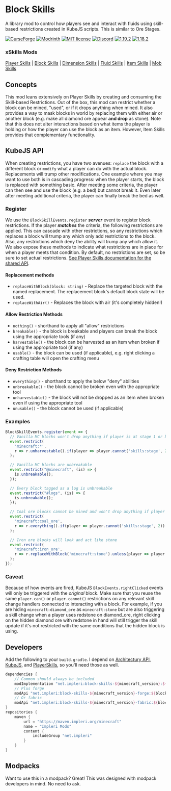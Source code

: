 # Block Skills

A library mod to control how players see and interact with fluids using skill-based restrictions created in KubeJS
scripts. This is similar to Ore Stages.

[![CurseForge](https://cf.way2muchnoise.eu/short_737102.svg)](https://www.curseforge.com/minecraft/mc-mods/block-skills)
[![Modrinth](https://img.shields.io/modrinth/dt/block-skills?color=bcdeb7&label=%20&logo=modrinth&logoColor=096765&style=plastic)](https://modrinth.com/mod/block-skills)
[![MIT license](https://img.shields.io/github/license/impleri/block-skills?color=bcdeb7&label=Source&logo=github&style=flat)](https://github.com/impleri/block-skills)
[![Discord](https://img.shields.io/discord/1093178610950623233?color=096765&label=Community&logo=discord&logoColor=bcdeb7&style=plastic)](https://discord.com/invite/avxJgbaUmG)
[![1.19.2](https://img.shields.io/maven-metadata/v?label=1.19.2&color=096765&metadataUrl=https%3A%2F%2Fmaven.impleri.org%2Fminecraft%2Fnet%2Fimpleri%2Fblock-skills-1.19.2%2Fmaven-metadata.xml&style=flat)](https://github.com/impleri/block-skills#developers)
[![1.18.2](https://img.shields.io/maven-metadata/v?label=1.18.2&color=096765&metadataUrl=https%3A%2F%2Fmaven.impleri.org%2Fminecraft%2Fnet%2Fimpleri%2Fblock-skills-1.18.2%2Fmaven-metadata.xml&style=flat)](https://github.com/impleri/block-skills#developers)

### xSkills Mods

[Player Skills](https://github.com/impleri/player-skills)
| [Block Skills](https://github.com/impleri/block-skills)
| [Dimension Skills](https://github.com/impleri/dimension-skills)
| [Fluid Skills](https://github.com/impleri/fluid-skills)
| [Item Skills](https://github.com/impleri/item-skills)
| [Mob Skills](https://github.com/impleri/mob-skills)

## Concepts

This mod leans extensively on Player Skills by creating and consuming the Skill-based Restrictions. Out of the box, this
mod can restrict whether a block can be mined, "used", or if it drops anything when mined. It also provides a way to
mask blocks in world by replacing them with either air or another block (e.g. make all diamond ore appear **and drop**
as stone). Note that this does not alter interactions based on what items the player is holding or how the player can
use the block as an item. However, Item Skills provides that complementary functionality.

## KubeJS API

When creating restrictions, you have two avenues: `replace` the block with a different block or `modify` what a player
can do with the actual block. Replacements will trump other modifications. One example where you may want to use both is
in cascading progress: when the player starts, the block is replaced with something basic. After meeting some criteria,
the player can then see and use the block (e.g. a bed) but cannot break it. Even later after meeting additional
criteria, the player can finally break the bed as well.

### Register

We use the `BlockSkillEvents.register` ***server*** event to register block restrictions. If the player ***matches***
the criteria, the following restrictions are applied. This can cascade with other restrictions, so any restrictions
which replaces a block will trump any which only add restrictions to the block. Also, any restrictions which deny the
ability will trump any which allow it. We also expose these methods to indicate what restrictions are in place for when
a player meets that condition. By default, no restrictions are set, so be sure to set actual
restrictions. [See Player Skills documentation for the shared API](https://github.com/impleri/player-skills#kubejs-restrictions-api).

#### Replacement methods

- `replaceWithBlock(block: string)` - Replace the targeted block with the named replacement. The replacement block's
  default block state will be used.
- `replaceWithAir()` - Replaces the block with air (it's completely hidden!)

#### Allow Restriction Methods

- `nothing()` - shorthand to apply all "allow" restrictions
- `breakable()` - the block is breakable and players can break the block using the appropriate tools (if any)
- `harvestable()` - the block can be harvested as an item when broken if using the appropriate tool (if any)
- `usable()` - the block can be used (if applicable), e.g. right clicking a crafting table will open the crafting menu

#### Deny Restriction Methods

- `everything()` - shorthand to apply the below "deny" abilities
- `unbreakable()` - the block cannot be broken even with the appropriate tool
- `unharvestable()` - the block will not be dropped as an item when broken even if using the appropriate tool
- `unusable()` - the block cannot be used (if applicable)

### Examples

```js
BlockSkillEvents.register(event => {
  // Vanilla MC blocks won't drop anything if player is at stage 1 or below
  event.restrict(
    'minecraft:*',
    r => r.unharvestable().if(player => player.cannot('skills:stage', 2))
  );

  // Vanilla MC blocks are unbreakable
  event.restrict("@minecraft", (is) => {
    is.unbreakable();
  });

  // Every block tagged as a log is unbreakable
  event.restrict("#logs", (is) => {
    is.unbreakable();
  });

  // Coal ore blocks cannot be mined and won't drop anything if player is at stage 1 or below
  event.restrict(
    'minecraft:coal_ore',
    r => r.everything().if(player => player.cannot('skills:stage', 2))
  );

  // Iron ore blocks will look and act like stone
  event.restrict(
    'minecraft:iron_ore',
    r => r.replaceWithBlock('minecraft:stone').unless(player => player.can('skills:stage', 2))
  );
});
```

### Caveat

Because of how events are fired, KubeJS `BlockEvents.rightClicked` events will only be triggered with the _original_
block. Make sure that you reuse the same `player.can()` or `player.cannot()` restrictions on any relevant skill change
handlers connected to interacting with a block. For example, if you are hiding `minecraft:diamond_ore`
as `minecraft:stone` but are also triggering a skill change when a player uses redstone on diamond_ore, right clicking
on the hidden diamond ore with redstone in hand will still trigger the skill update if it's not restricted with the same
conditions that the hidden block is using.

## Developers

Add the following to your `build.gradle`. I depend
on [Architectury API](https://github.com/architectury/architectury-api), [KubeJS](https://github.com/KubeJS-Mods/KubeJS),
and [PlayerSkills](https://github.com/impleri/player-skills), so you'll need those as well.

```groovy
dependencies {
    // Common should always be included 
    modImplementation "net.impleri:block-skills-${minecraft_version}:${blockskills_version}"
    // Plus forge
    modApi "net.impleri:block-skills-${minecraft_version}-forge:${blockskills_version}"
    // Or fabric
    modApi "net.impleri:block-skills-${minecraft_version}-fabric:${blockskills_version}"
}
repositories {
    maven {
        url = "https://maven.impleri.org/minecraft"
        name = "Impleri Mods"
        content {
            includeGroup "net.impleri"
        }
    }
}
```

## Modpacks

Want to use this in a modpack? Great! This was designed with modpack developers in mind. No need to ask.
